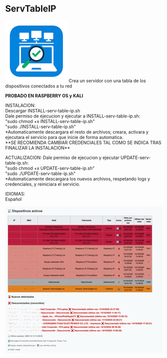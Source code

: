 # ServTableIP<br>
<img src="https://github.com/X43K/ServTableIP/blob/e528e7f4c89b6144d72e9558aaa671c59bac6e1e/IMG_1621.webp">
Crea un servidor con una tabla de los dispositivos conectados a tu red

**PROBADO EN RASPBERRY OS y KALI**

<p>INSTALACION:<br>
Descargar INSTALL-serv-table-ip.sh<br>
Dale permiso de ejecucion y ejecutar a INSTALL-serv-table-ip.sh:<br>
"sudo chmod +x INSTALL-serv-table-ip.sh"<br>
"sudo ./INSTALL-serv-table-ip.sh"<br>
*Automaticamente descargara el resto de archivos; creara, activara y ejecutara el servicio para que inicie de forma automatica.<br>
**SE RECOMIENDA CAMBIAR CREDENCIALES TAL COMO SE INDICA TRAS FINALIZAR LA INSTALACION**</p>

<p>ACTUALIZACION:
Dale permiso de ejecucion y ejecutar UPDATE-serv-table-ip.sh:<br>
"sudo chmod +x UPDATE-serv-table-ip.sh"<br>
"sudo ./UPDATE-serv-table-ip.sh"<br>
*Automaticamente descargara los nuevos archivos, respetando logs y credenciales, y reiniciara el servicio.</p>

<p>IDIOMAS:<br>
Español</p>


<img src="https://github.com/X43K/ServTableIP/blob/e528e7f4c89b6144d72e9558aaa671c59bac6e1e/IMG_0168.png">
